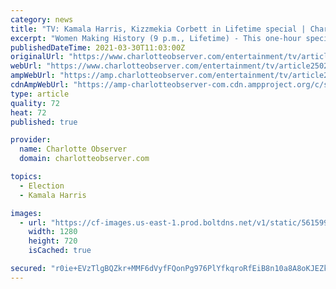 ```yaml
---
category: news
title: "TV: Kamala Harris, Kizzmekia Corbett in Lifetime special | Charlotte Observer"
excerpt: "Women Making History (9 p.m., Lifetime) - This one-hour special honors notable female trailblazers, like Vice President Kamala Harris and North Carolina native Dr. Kissmekia “Kizzy” Corbett, a lead scientist on the development of the Moderna vaccine ..."
publishedDateTime: 2021-03-30T11:03:00Z
originalUrl: "https://www.charlotteobserver.com/entertainment/tv/article250289770.html"
webUrl: "https://www.charlotteobserver.com/entertainment/tv/article250289770.html"
ampWebUrl: "https://amp.charlotteobserver.com/entertainment/tv/article250289770.html"
cdnAmpWebUrl: "https://amp-charlotteobserver-com.cdn.ampproject.org/c/s/amp.charlotteobserver.com/entertainment/tv/article250289770.html"
type: article
quality: 72
heat: 72
published: true

provider:
  name: Charlotte Observer
  domain: charlotteobserver.com

topics:
  - Election
  - Kamala Harris

images:
  - url: "https://cf-images.us-east-1.prod.boltdns.net/v1/static/5615998031001/8e831fcf-b0fe-4821-9639-a1c1dccab51a/b8f21ad2-5b84-4548-b003-1266b304582c/1280x720/match/image.jpg"
    width: 1280
    height: 720
    isCached: true

secured: "r0ie+EVzTlgBQZkr+MMF6dVyfFQonPg976PlYfkqroRfEiB8n10a8A8oKJEZkFRlaPadqSyTGXHiSwYQF4fhEotXKNaUvOAPklHSj/ddxcaHlJExSh85GpPOVFILy5a6dxXb7/XRygzfcw0lJ1fG9M32SOCmoEre9rOLjQnBk0CMW0xBitOihPg8pOrufcQvieET1Q++8BIB5ZL9+MqfSDdMXWTG8evTnFhhFey03Z+o2xFYGTbwDj+GzMjz+q7Ihm5/spbucy0SqMkAMStAEWCVjapB6XPWFCaJhrAhJ8yZ0nKwP682jbY3pT2PAxpLOlANMqF83I+4p35M8fypBJubyqildAzRk0NKCeKym2E=;PH0OPM6vNOh1L9EeU3LXXw=="
---
```


